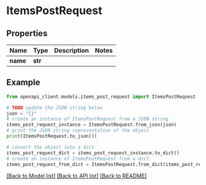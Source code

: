 # ItemsPostRequest


## Properties

Name | Type | Description | Notes
------------ | ------------- | ------------- | -------------
**name** | **str** |  | 

## Example

```python
from openapi_client.models.items_post_request import ItemsPostRequest

# TODO update the JSON string below
json = "{}"
# create an instance of ItemsPostRequest from a JSON string
items_post_request_instance = ItemsPostRequest.from_json(json)
# print the JSON string representation of the object
print(ItemsPostRequest.to_json())

# convert the object into a dict
items_post_request_dict = items_post_request_instance.to_dict()
# create an instance of ItemsPostRequest from a dict
items_post_request_from_dict = ItemsPostRequest.from_dict(items_post_request_dict)
```
[[Back to Model list]](../README.md#documentation-for-models) [[Back to API list]](../README.md#documentation-for-api-endpoints) [[Back to README]](../README.md)


